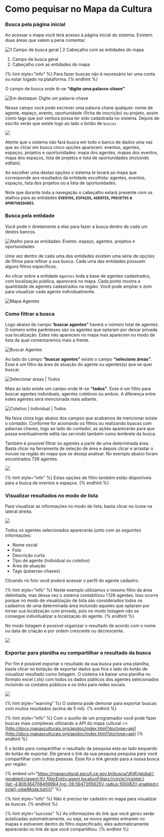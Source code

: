 # Como pequisar no Mapa da Cultura

### Busca pela página inicial

Ao acessar o mapa você terá acesso à página inicial do sistema. Existem duas áreas que valem a pena comentar.

![1 Campo de busca geral \| 2 Cabe&#xE7;alho com as entidades do mapa](../.gitbook/assets/pequisar-do-mapa-da-cultura01.png)

1. Campo de busca geral
2. Cabeçalho com as entidades do mapa

{% hint style="info" %}
Para fazer buscas não é necessário ter uma conta ou estar logado na plataforma.
{% endhint %}

O campo de busca onde  lê-se **“digite uma palavra-chave”**

![Em destaque: Digite um palavra-chave](../.gitbook/assets/pequisar-do-mapa-da-cultura02.png)

Nesse campo você pode escrever uma palavra chave qualquer: nome de agente, espaço, evento, oportunidade \(ficha de inscrição\) ou projeto, assim como tags que por ventura possa ter sido cadastrada no sistema. Depois de escrito verás que existe logo ao lado o botão de `buscar`.

![](../.gitbook/assets/pequisar-do-mapa-da-cultura03.png)

Atente que o sistema não fará busca em todo o banco de dados uma vez que ao clicar em busca cinco opções aparecem: eventos, agentes, espaços, projetos e oportunidades: mapa dos agentes, mapas dos eventos, mapa dos espaços, lista de projetos e lista de oportunidades \(incluindo editais\). 

Ao escolher uma destas opções o sistema te levará ao mapa que corresponde aos resultados da entidade escolhida: agentes, eventos, espaços,  lista dos projetos ou a lista de oportunidades.

Note que durante toda a navegação o cabeçalho estará presente com os atalhos para as entidades **`EVENTOS`, `ESPAÇOS`, `AGENTES`, `PROJETOS` e `OPORTUNIDADES`**.

### Busca pela entidade

Você pode ir diretamente a elas para fazer a busca dentro de cada um destes bancos.

![Atalho para as entidades: Evento. espa&#xE7;o, agentes. projetos e oportunidades](../.gitbook/assets/pequisar-do-mapa-da-cultura04.png)

Uma vez dentro de cada uma das entidades existem uma série de opções de filtros para refinar a sua busca. Cada uma das entidades possuem alguns filtros específicos.

Ao clicar sobre a entidade `Agentes` toda a base de agentes cadastrados, com localização pública, aparecerá no mapa. Cada ponto mostra a quantidade de agentes cadastrados na região. Você pode ampliar o zom para visualizar cada agente individualmente.

![Mapa Agentes](../.gitbook/assets/pequisar-do-mapa-da-cultura05.png)

### Como filtrar a busca

Logo abaixo do campo **‘buscar agentes”** haverá o número total de agentes. O número entre parênteses são os agentes que optaram por deixar privada sua localização. Estes não aparecem no mapa mas aparecem no modo de lista da qual comentaremos mais a frente.

![Buscar Agentes](../.gitbook/assets/pequisar-do-mapa-da-cultura06.png)

Ao lado do campo **“buscar agentes”** existe o campo **“selecione áreas”**. Esse é um filtro da área de atuação do agente ou agentes\(s\) que se quer buscar.

![Selecionar &#xE1;reas \| Todos](../.gitbook/assets/pequisar-do-mapa-da-cultura07.png)

Mais ao lado existe um campo onde lê-se **“todos”**. Esse é um filtro para buscar agentes individuais, agentes coletivos ou ambos. A diferença entre estes agentes será mencionada mais adiante.

![Coletivo \| Individual \| Todos](../.gitbook/assets/pequisar-do-mapa-da-cultura08.png)

Na faixa cinza logo abaixo dos campos que acabamos de mencionar existe o contador. Conforme for acionando os filtros ou realizando buscas com palavras chaves, logo ao lado do contador, as ações aparecerão para que possa eventualmente editá-las servindo também como lembrete da busca.

Também é possível filtrar os agentes a partir de uma determinada área. Basta  clicar na ferramenta de seleção de área e depois clicar e arrastar o mouse na região do mapa que se deseja analisar. No exemplo abaixo foram encontrados 726 agentes.

![](../.gitbook/assets/pequisar-do-mapa-da-cultura-09.png)

{% hint style="info" %}
Estas opções de filtro também estão disponíveis para a busca de eventos e espaços.
{% endhint %}

### Visualizar resultados no modo de lista

Para visualizar as informações no modo de lista, basta clicar no ícone na lateral direita. 

![](../.gitbook/assets/pequisar-do-mapa-da-cultura-10.png)

Todos os agentes selecionados aparecerão junto com as seguintes informações:

* Nome social
* Foto
* Descrição curta
* Tipo de agente \(individual ou coletivo\)
* Área de atuação
* Tags \(palavras-chaves\)

Clicando no foto você poderá acessar o perfil do agente cadastro.

{% hint style="info" %}
Neste exemplo utilizamos o mesmo filtro da área delimitada, mas dessa vez o sistema contabilizou 1.126 agentes. Isso ocorre porque no modo de visualização de lista são considerados todos os cadastros de uma determinada área incluindo aqueles que optaram por tornar sua localização com privada, pois no modo listagem não se consegue individualizar a localização do agente. 
{% endhint %}

No modo listagem é possível organizar o resultado de acordo com o nome ou data de criação e por ordem crescente ou decrescente.

![](../.gitbook/assets/pequisar-do-mapa-da-cultura-11.png)

### Exportar para planilha ou compartilhar o resultado da busca

Por fim é possível exportar o resultado da sua busca para uma planilha, basta clicar no botação de exportar dados que fica o lado do botão de visualizar resultado como listagem. O sistema irá baixar uma planilha no formato excel \(.xls\) com todos os dados públicos dos agentes selecionados incluindo os contatos públicos e os links para redes sociais.

![](../.gitbook/assets/pequisar-do-mapa-da-cultura-12.png)

{% hint style="warning" %}
O sistema pode demorar para exportar buscas com muitos resultados \(acima de 5 mil\).
{% endhint %}

{% hint style="info" %}
Com o auxílio de um programador você pode fazer buscas mais complexas utilizando a API do mapa cultural &gt;&gt; [http://docs.mapasculturais.org/apidoc/index.html?doctype=api](http://docs.mapasculturais.org/apidoc/index.html?doctype=api)
{% endhint %}

 E o botão para compartilhar o resultado da pesquisa esta ao lado esquerdo do botão de exportar. Ele gerará o link  da sua pesquisa pesquisa para você compartilhar com outras pessoas. Esse foi o link gerado para a nossa busca por região:

{% embed url="https://mapacultural.secult.ce.gov.br/busca/\#\#\(global:\(enabled:\(agent:!t\),filterEntity:agent,locationFilters:\(circle:\(center:\(lat:-4.806364708499984,lng:-39.5947265625\),radius:100082\),enabled:circle\),viewMode:list\)\)" %}

{% hint style="info" %}
Não é preciso ter cadastro no mapa para visualizar as buscas.
{% endhint %}

{% hint style="success" %}
As informações do link que você gerou serão autalizadas automaticamente, ou seja, se novos agentes entrarem no mapas e estiverem dentro do filtro especificado, eles automaticamente aparecerão no link de que você compartilhou.
{% endhint %}

